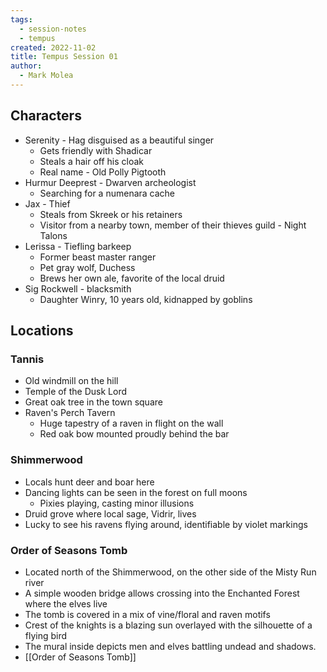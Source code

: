 ```yaml
---
tags:
  - session-notes
  - tempus
created: 2022-11-02
title: Tempus Session 01
author:
  - Mark Molea
---
```


## Characters

- Serenity - Hag disguised as a beautiful singer
    - Gets friendly with Shadicar
    - Steals a hair off his cloak
    - Real name - Old Polly Pigtooth
- Hurmur Deeprest - Dwarven archeologist
    - Searching for a numenara cache
- Jax - Thief
    - Steals from Skreek or his retainers
    - Visitor from a nearby town, member of their thieves guild - Night Talons
- Lerissa - Tiefling barkeep
    - Former beast master ranger
    - Pet gray wolf, Duchess
    - Brews her own ale, favorite of the local druid
- Sig Rockwell - blacksmith
    - Daughter Winry, 10 years old, kidnapped by goblins

## Locations

### Tannis

- Old windmill on the hill
- Temple of the Dusk Lord
- Great oak tree in the town square
- Raven's Perch Tavern
    - Huge tapestry of a raven in flight on the wall
    - Red oak bow mounted proudly behind the bar

### Shimmerwood

- Locals hunt deer and boar here
- Dancing lights can be seen in the forest on full moons
    - Pixies playing, casting minor illusions
- Druid grove where local sage, Vidrir, lives
- Lucky to see his ravens flying around, identifiable by violet markings

### Order of Seasons Tomb

- Located north of the Shimmerwood, on the other side of the Misty Run river
- A simple wooden bridge allows crossing into the Enchanted Forest where the elves live
- The tomb is covered in a mix of vine/floral and raven motifs
- Crest of the knights is a blazing sun overlayed with the silhouette of a flying bird
- The mural inside depicts men and elves battling undead and shadows.
- [[Order of Seasons Tomb]]